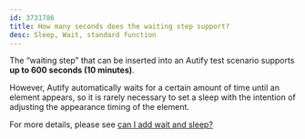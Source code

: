 ```yaml
---
id: 3731786
title: How many seconds does the waiting step support?
desc: Sleep, Wait, standard function
---
```


The “waiting step” that can be inserted into an Autify test scenario supports **up to 600 seconds (10 minutes)**.

However, Autify automatically waits for a certain amount of time until an element appears, so it is rarely necessary to set a sleep with the intention of adjusting the appearance timing of the element.

For more details, please see [can I add wait and sleep?](https://intercom.help/autify/ja/articles/3731724-%E3%82%A6%E3%82%A7%E3%82%A4%E3%83%88%E3%82%84%E3%82%B9%E3%83%AA%E3%83%BC%E3%83%97%E3%81%AF%E5%85%A5%E3%82%8C%E3%82%89%E3%82%8C%E3%81%BE%E3%81%99%E3%81%8B)
